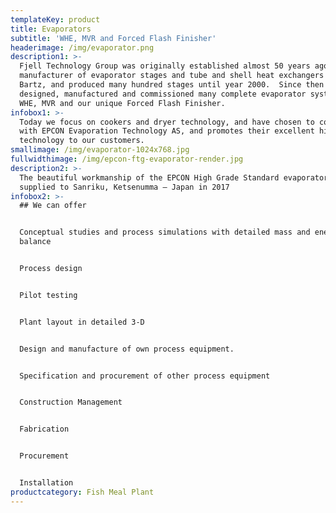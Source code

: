 ```yaml
---
templateKey: product
title: Evaporators
subtitle: 'WHE, MVR and Forced Flash Finisher'
headerimage: /img/evaporator.png
description1: >-
  Fjell Technology Group was originally established almost 50 years ago as local
  manufacturer of evaporator stages and tube and shell heat exchangers for Stord
  Bartz, and produced many hundred stages until year 2000.  Since then we have
  designed, manufactured and commissioned many complete evaporator systems, both
  WHE, MVR and our unique Forced Flash Finisher.
infobox1: >-
  Today we focus on cookers and dryer technology, and have chosen to cooperate
  with EPCON Evaporation Technology AS, and promotes their excellent high grade
  technology to our customers.
smallimage: /img/evaporator-1024x768.jpg
fullwidthimage: /img/epcon-ftg-evaporator-render.jpg
description2: >-
  The beautiful workmanship of the EPCON High Grade Standard evaporator we have
  supplied to Sanriku, Ketsenumma – Japan in 2017
infobox2: >-
  ## We can offer


  Conceptual studies and process simulations with detailed mass and energy
  balance


  Process design


  Pilot testing


  Plant layout in detailed 3-D


  Design and manufacture of own process equipment.


  Specification and procurement of other process equipment


  Construction Management


  Fabrication


  Procurement


  Installation
productcategory: Fish Meal Plant
---
```


